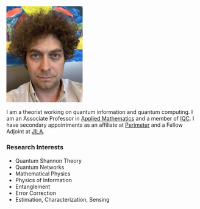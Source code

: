



<img src="GSBS-Self.jpeg" alt="Profile Picture" width="200" >




I am a theorist working on quantum information and quantum computing. I am an Associate Professor in [Applied Mathematics](https://uwaterloo.ca/applied-mathematics/) and a member of [IQC](https://uwaterloo.ca/institute-for-quantum-computing).  I have secondary appointments as an affiliate at [Perimeter](https://perimeterinstitute.ca/) and a Fellow Adjoint at [JILA](https://jila.colorado.edu/). 
 



### Research Interests
- Quantum Shannon Theory
- Quantum Networks
- Mathematical Physics
- Physics of Information
- Entanglement
- Error Correction
- Estimation, Characterization, Sensing


